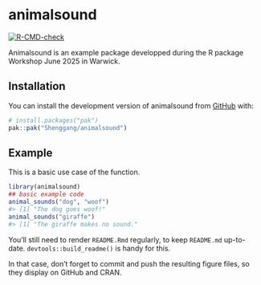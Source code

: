 
<!-- README.md is generated from README.Rmd. Please edit that file -->

# animalsound

<!-- badges: start -->

[![R-CMD-check](https://github.com/Shenggang/animalsound/actions/workflows/R-CMD-check.yaml/badge.svg)](https://github.com/Shenggang/animalsound/actions/workflows/R-CMD-check.yaml)
<!-- badges: end -->

Animalsound is an example package developped during the R package
Workshop June 2025 in Warwick.

## Installation

You can install the development version of animalsound from
[GitHub](https://github.com/) with:

``` r
# install.packages("pak")
pak::pak("Shenggang/animalsound")
```

## Example

This is a basic use case of the function.

``` r
library(animalsound)
## basic example code
animal_sounds("dog", "woof")
#> [1] "The dog goes woof!"
animal_sounds("giraffe")
#> [1] "The giraffe makes no sound."
```

You’ll still need to render `README.Rmd` regularly, to keep `README.md`
up-to-date. `devtools::build_readme()` is handy for this.

In that case, don’t forget to commit and push the resulting figure
files, so they display on GitHub and CRAN.
